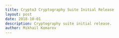 ```yaml
---
title: Crypto3 Cryptography Suite Initial Release
layout: post
date: 2018-10-01
description: Cryptography suite initial release.
author: Mikhail Komarov
---
```

